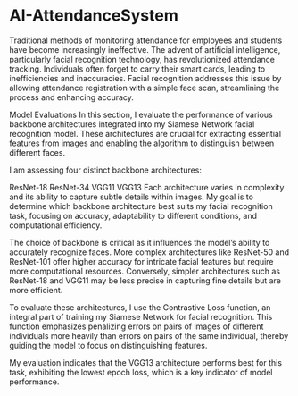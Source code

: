 # AI-AttendanceSystem
Traditional methods of monitoring attendance for employees and students have become increasingly ineffective. The advent of artificial intelligence, particularly facial recognition technology, has revolutionized attendance tracking. Individuals often forget to carry their smart cards, leading to inefficiencies and inaccuracies. Facial recognition addresses this issue by allowing attendance registration with a simple face scan, streamlining the process and enhancing accuracy.

Model Evaluations
In this section, I evaluate the performance of various backbone architectures integrated into my Siamese Network facial recognition model. These architectures are crucial for extracting essential features from images and enabling the algorithm to distinguish between different faces.

I am assessing four distinct backbone architectures:

ResNet-18
ResNet-34
VGG11
VGG13
Each architecture varies in complexity and its ability to capture subtle details within images. My goal is to determine which backbone architecture best suits my facial recognition task, focusing on accuracy, adaptability to different conditions, and computational efficiency.

The choice of backbone is critical as it influences the model’s ability to accurately recognize faces. More complex architectures like ResNet-50 and ResNet-101 offer higher accuracy for intricate facial features but require more computational resources. Conversely, simpler architectures such as ResNet-18 and VGG11 may be less precise in capturing fine details but are more efficient.

To evaluate these architectures, I use the Contrastive Loss function, an integral part of training my Siamese Network for facial recognition. This function emphasizes penalizing errors on pairs of images of different individuals more heavily than errors on pairs of the same individual, thereby guiding the model to focus on distinguishing features.

My evaluation indicates that the VGG13 architecture performs best for this task, exhibiting the lowest epoch loss, which is a key indicator of model performance.
